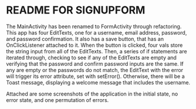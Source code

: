 # README FOR SIGNUPFORM

The MainActivity has been renamed to FormActivity through refactoring. This app has four EditTexts, one for a username, email address, password, and password confirmation.
It also has a save button, that has an OnClickListener attached to it. When the button is clicked,
four vals store the string input from all of the EditTexts. Then, a series of if statements are 
iterated through, checking to see if any of the EditTexts are empty and verifying that the password
and confirm password inputs are the same. If any are empty or the passwords do not match, the EditText
with the error will trigger its error attribute, set with setError(). Otherwise, there will be a Toast
message, displaying a welcome message that includes the username.

Attached are some screenshots of the application in the initial state, no error state, and one permutation
of errors.